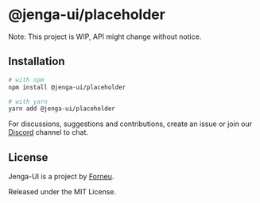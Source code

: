 # @jenga-ui/placeholder

Note: This project is WIP, API might change without notice.

## Installation

```sh
# with npm
npm install @jenga-ui/placeholder

# with yarn
yarn add @jenga-ui/placeholder
```

For discussions, suggestions and contributions, create an issue or join our [Discord](https://discord.gg/sHnHPnAPZj) channel to chat.

## License

Jenga-UI is a project by [Forneu](https://forneu.com).

Released under the MIT License.
